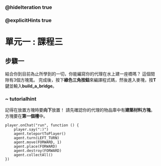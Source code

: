 ### @hideIteration true 
### @explicitHints true


# 單元一 : 課程三

## 步驟一
結合你到目前為止所學到的一切，你能編寫你的代理在水上建一座橋嗎？
這個間隙有3個方塊寬。
完成後，按下**綠色三角按鈕**來編譯程式碼，然後進入麥塊，按**T**鍵並輸入**build_a_bridge**。

### ~ tutorialhint
記得在放置方塊時要**向下**放置！
請先確認你的代理的物品庫中有**建築材料方塊**。方塊要在**第一個槽**中。

```ghost
player.onChat("run", function () {
    player.say(":)")
    agent.teleportToPlayer()
    agent.turn(LEFT_TURN)
    agent.move(FORWARD, 1)
    agent.place(FORWARD)
    agent.destroy(FORWARD)
    agent.collectAll()
})
``` 

